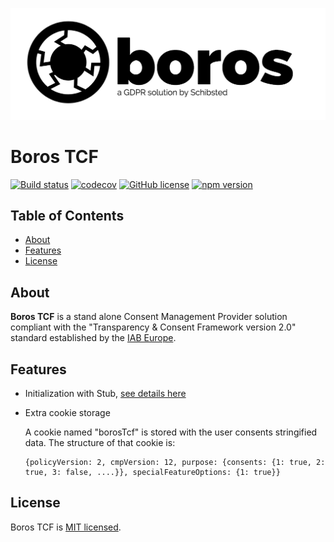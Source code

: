 ![](/resources/logo/boros_logo.png)

# Boros TCF

[![Build status](https://travis-ci.org/scm-spain/boros-tcf.svg?branch=master)](https://travis-ci.org/scm-spain/boros-tcf)
[![codecov](https://codecov.io/gh/scm-spain/boros-tcf/branch/master/graph/badge.svg)](https://codecov.io/gh/scm-spain/boros-tcf)
[![GitHub license](https://img.shields.io/github/license/scm-spain/boros-tcf.svg)](https://github.com/scm-spain/boros-tcf/blob/master/LICENSE)
[![npm version](https://img.shields.io/npm/v/@adv-ui/boros-tcf.svg)](https://www.npmjs.com/package/@adv-ui/boros-tcf)

## Table of Contents

- [About](#about)
- [Features](#features)
- [License](#license)

## About

**Boros TCF** is a stand alone Consent Management Provider solution compliant with the "Transparency & Consent Framework version 2.0" standard established by the [IAB Europe](https://iabeurope.eu/tcf-2-0/).

## Features

* Initialization with Stub, [see details here](https://github.com/scm-spain/boros-tcf-stub)
* Extra cookie storage

  A cookie named "borosTcf" is stored with the user consents stringified data.
  The structure of that cookie is:
  ```
  {policyVersion: 2, cmpVersion: 12, purpose: {consents: {1: true, 2: true, 3: false, ....}}, specialFeatureOptions: {1: true}}
  ```

## License

Boros TCF is [MIT licensed](./LICENSE).
